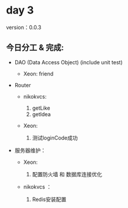 # day 3

version：0.0.3

## 今日分工 & 完成:

- DAO (Data Access Object) (include unit test)

    - Xeon: friend

- Router

    - nikokvcs: 

        1. getLike
        2. getIdea

    - Xeon: 

        1. 测试loginCode成功

- 服务器维护：

    - Xeon: 

        1. 配置防火墙 和 数据库连接优化

    - nikokvcs ：

        1. Redis安装配置
